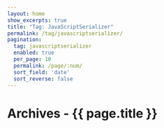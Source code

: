 ```yaml
---
layout: home
show_excerpts: true
title: "Tag: JavaScriptSerializer"
permalink: /tag/javascriptserializer/
pagination:
  tag: javascriptserializer
  enabled: true
  per_page: 10
  permalink: /page/:num/
  sort_field: 'date'
  sort_reverse: false
---
```


<h1>Archives - {{ page.title }}</h1>
